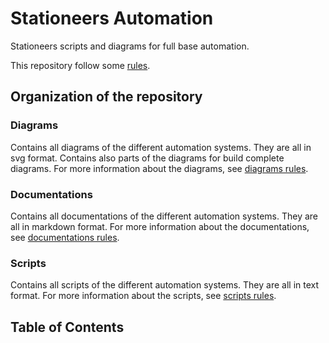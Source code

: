 # Stationeers Automation
Stationeers scripts and diagrams for full base automation.

This repository follow some [rules](./rules.md).

## Organization of the repository

### Diagrams

Contains all diagrams of the different automation systems.
They are all in svg format.
Contains also parts of the diagrams for build complete diagrams.
For more information about the diagrams, see [diagrams rules](./rules.md#diagrams).

### Documentations

Contains all documentations of the different automation systems.
They are all in markdown format.
For more information about the documentations, see [documentations rules](./rules.md#documentations).

### Scripts

Contains all scripts of the different automation systems.
They are all in text format.
For more information about the scripts, see [scripts rules](./rules.md#scripts).

## Table of Contents
